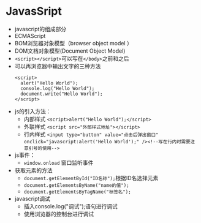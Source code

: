 # JavasSript
- javascript的组成部分
 - ECMAScript
 - BOM浏览器对象模型（browser object model ）
 - DOM文档对象模型(Document Object Model)
- `<script></script>`可以写在`</body>`之前和之后
- 可以再浏览器中输出文字的三种方法
  ```
  <script>
    alert("Hello World");
    console.log("Hello World");
    document.write("Hello World");
  </script>
  ```
- js的引入方法：
  - 内部样式
  `<script>alert("Hello World");</script>`
  - 外联样式
   `<script src="外部样式地址"></script>`
  - 行内样式
  `<input type="button" value="点击后弹出窗口" onclick="javascript:alert('Hello World');" /><!--写在行内时需要注意引号的使用-->`
- js事件：
  - `window.onload` 窗口监听事件
- 获取元素的方法
  - `document.getElementById("ID名称");`根据ID名选择元素
  - `document.getElementsByName("name的值");`
  - `document.getElementsByTagName("标签名");`
- javascript调试
  - 插入console.log("调试");语句进行调试
  - 使用浏览器的控制台进行调试
